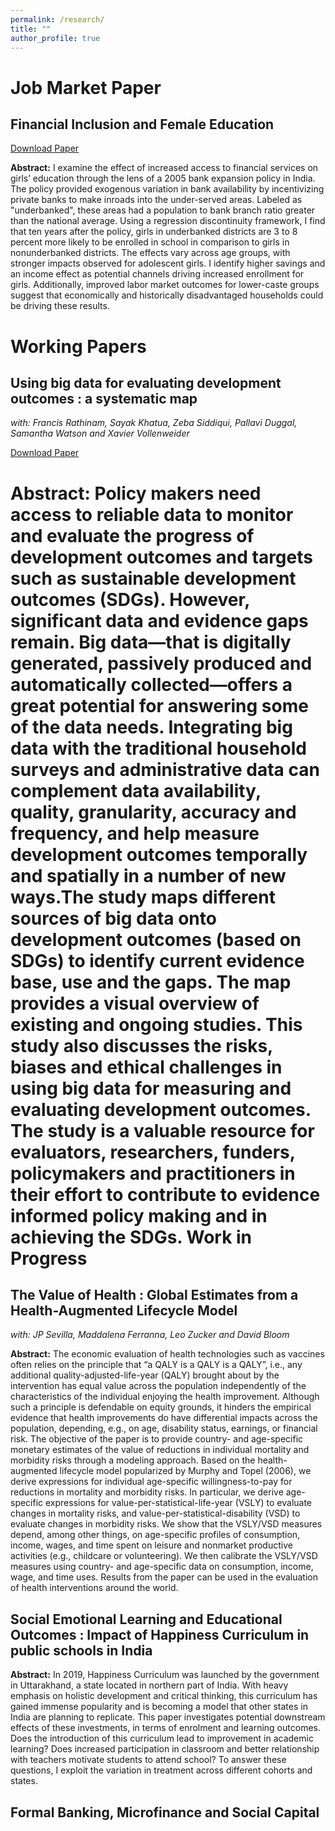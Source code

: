 ```yaml
---
permalink: /research/
title: ""
author_profile: true
---
```


Job Market Paper
======

Financial Inclusion and Female Education
------
[Download Paper](https://drive.google.com/file/d/1nbjJggclcOi5MOLT78kyQBM7FAgJSjZC/view?usp=sharing)

**Abstract:** I examine the effect of increased access to financial services on girls’ education
through the lens of a 2005 bank expansion policy in India. The policy provided exogenous
variation in bank availability by incentivizing private banks to make inroads
into the under-served areas. Labeled as "underbanked", these areas had a population
to bank branch ratio greater than the national average. Using a regression discontinuity
framework, I find that ten years after the policy, girls in underbanked districts
are 3 to 8 percent more likely to be enrolled in school in comparison to girls in nonunderbanked
districts. The effects vary across age groups, with stronger impacts observed
for adolescent girls. I identify higher savings and an income effect as potential
channels driving increased enrollment for girls. Additionally, improved labor market
outcomes for lower-caste groups suggest that economically and historically disadvantaged
households could be driving these results.


Working Papers
======

Using big data for evaluating development outcomes : a systematic map
-----
*with: Francis Rathinam, Sayak Khatua, Zeba Siddiqui, Pallavi Duggal, Samantha Watson and Xavier Vollenweider*

[Download Paper](https://cedilprogramme.org/publications/cedil-methods-working-paper-2/)

**Abstract:** Policy makers need access to reliable data to monitor and evaluate the progress of development outcomes and targets such as sustainable development outcomes (SDGs). However, significant data and evidence gaps remain. Big data—that is digitally generated, passively produced and automatically collected—offers a great potential for answering some of the data needs. Integrating big data with the traditional household surveys and administrative data can complement data availability, quality, granularity, accuracy and frequency, and help measure development outcomes temporally and spatially in a number of new ways.The study maps different sources of big data onto development outcomes (based on SDGs) to identify current evidence base, use and the gaps. The map provides a visual overview of existing and ongoing studies. This study also discusses the risks, biases and ethical challenges in using big data for measuring and evaluating development outcomes. The study is a valuable resource for evaluators, researchers, funders, policymakers and practitioners in their effort to contribute to evidence informed policy making and in achieving the SDGs.
Work in Progress
======

The Value of Health : Global Estimates from a Health-Augmented Lifecycle Model
------
*with: JP Sevilla, Maddalena Ferranna, Leo Zucker and David Bloom*

**Abstract:** The economic evaluation of health technologies such as vaccines often relies on the principle that “a QALY is a QALY is a QALY”, i.e., any additional quality-adjusted-life-year (QALY) brought about by the intervention has equal value across the population independently of the characteristics of the individual enjoying the health improvement. Although such a principle is defendable on equity grounds, it hinders the empirical evidence that health improvements do have differential impacts across the population, depending, e.g., on age, disability status, earnings, or financial risk. The objective of the paper is to provide country- and age-specific monetary estimates of the value of reductions in individual mortality and morbidity risks through a modeling approach. Based on the health-augmented lifecycle model popularized by Murphy and Topel (2006), we derive expressions for individual age-specific willingness-to-pay for reductions in mortality and morbidity risks. In particular, we derive age-specific expressions for value-per-statistical-life-year (VSLY) to evaluate changes in mortality risks, and value-per-statistical-disability (VSD) to evaluate changes in morbidity risks. We show that the VSLY/VSD measures depend, among other things, on age-specific profiles of consumption, income, wages, and time spent on leisure and nonmarket productive activities (e.g., childcare or volunteering). We then calibrate the VSLY/VSD measures using country- and age-specific data on consumption, income, wage, and time uses. Results from the paper can be used in the evaluation of health interventions around the world.

Social Emotional Learning and Educational Outcomes : Impact of Happiness Curriculum in public schools in India
------

**Abstract:** In 2019, Happiness Curriculum was launched by the government in Uttarakhand, a state located in northern part of India. With heavy emphasis on holistic development and critical thinking, this curriculum has gained immense popularity and is becoming a model that other states in India are planning to replicate. This paper investigates potential downstream effects of these investments, in terms of enrolment and learning outcomes. Does the introduction of this curriculum lead to improvement in academic learning? Does increased participation in classroom and better relationship with teachers motivate students to attend school? To answer these questions, I exploit the variation in treatment across different cohorts and states.

Formal Banking, Microfinance and Social Capital 
------
